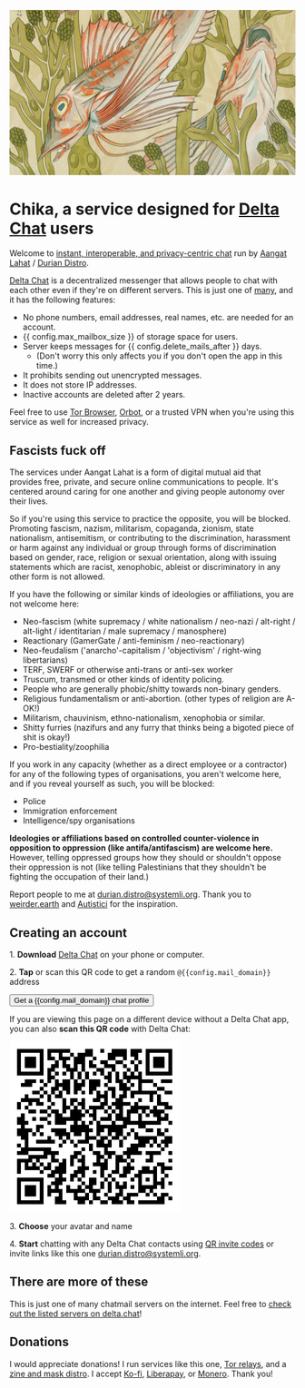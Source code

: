 ![A group of fish swimming together in seaweed](fish.jpg)

# Chika, a service designed for [Delta Chat](https://delta.chat) users 

Welcome to [instant, interoperable, and privacy-centric chat](https://delta.chat/chatmail) run by [Aangat Lahat](https://aangat.lahat.computer) / [Durian Distro](https://durian-distro.org/). 

[Delta Chat](https://delta.chat) is a decentralized messenger that allows people to chat with each other even if they're on different servers. This is just one of [many](https://delta.chat/chatmail), and it has the following features:

- No phone numbers, email addresses, real names, etc. are needed for an account.
- {{ config.max_mailbox_size }} of storage space for users.
- Server keeps messages for {{ config.delete_mails_after }} days. 
    - (Don't worry this only affects you if you don't open the app in this time.)
- It prohibits sending out unencrypted messages.
- It does not store IP addresses.
- Inactive accounts are deleted after 2 years.

Feel free to use [Tor Browser](https://torproject.org), [Orbot](https://orbot.app/), or a trusted VPN when you're using this service as well for increased privacy.

## Fascists fuck off

The services under Aangat Lahat is a form of digital mutual aid that provides free, private, and secure online communications to people. It's centered around caring for one another and giving people autonomy over their lives.

So if you're using this service to practice the opposite, you will be blocked. Promoting fascism, nazism, militarism, copaganda, zionism, state nationalism, antisemitism, or contributing to the discrimination, harassment or harm against any individual or group through forms of discrimination based on gender, race, religion or sexual orientation, along with issuing statements which are racist, xenophobic, ableist or discriminatory in any other form is not allowed.

If you have the following or similar kinds of ideologies or affiliations, you are not welcome here:

- Neo-fascism (white supremacy / white nationalism / neo-nazi / alt-right / alt-light / identitarian / male supremacy / manosphere)
- Reactionary (GamerGate / anti-feminism / neo-reactionary)
- Neo-feudalism ('anarcho'-capitalism / 'objectivism' / right-wing libertarians)
- TERF, SWERF or otherwise anti-trans or anti-sex worker
- Truscum, transmed or other kinds of identity policing.
- People who are generally phobic/shitty towards non-binary genders.
- Religious fundamentalism or anti-abortion. (other types of religion are A-OK!)
- Militarism, chauvinism, ethno-nationalism, xenophobia or similar.
- Shitty furries (nazifurs and any furry that thinks being a bigoted piece of shit is okay!)
- Pro-bestiality/zoophilia

If you work in any capacity (whether as a direct employee or a contractor) for any of the following types of organisations, you aren't welcome here, and if you reveal yourself as such, you will be blocked:

- Police
- Immigration enforcement
- Intelligence/spy organisations

<b>Ideologies or affiliations based on controlled counter-violence in opposition to oppression (like antifa/antifascism) are welcome here.</b> However, telling oppressed groups how they should or shouldn't oppose their oppression is not (like telling Palestinians that they shouldn't be fighting the occupation of their land.)

Report people to me at [durian.distro@systemli.org](https://i.delta.chat/#A0E7290EB162D14C5E32358E38559370D0875CF0&a=durian.distro%40systemli.org&n=&i=g6jPAj4yzsm&s=8G3sbHejPQR). Thank you to [weirder.earth](https://github.com/weirderearth/weirder-rules/blob/main/rules-and-etiquette.md) and [Autistici](https://www.autistici.org/who/policy) for the inspiration.

## Creating an account

1\. <b>Download</b> [Delta Chat](https://delta.chat) on your phone or computer.

2\. <b>Tap</b> or scan this QR code to get a random `@{{config.mail_domain}}` address

<a class="cta-button" href="DCACCOUNT:https://{{ config.mail_domain }}/new"><button>Get a {{config.mail_domain}} chat profile</button></a>

If you are viewing this page on a different device
without a Delta Chat app,
you can also <b>scan this QR code</b> with Delta Chat:

<a href="DCACCOUNT:https://{{ config.mail_domain }}/new">
    <img width="300" src="chika.aangat.lahat.computer.png" />
    <!-- <img width=300 style="float: none;" src="qr-chatmail-invite-{{config.mail_domain}}.png" /> -->
</a>

3\. <b>Choose</b> your avatar and name

4\. <b>Start</b> chatting with any Delta Chat contacts using [QR invite codes](https://delta.chat/en/help#howtoe2ee) or invite links like this one [durian.distro@systemli.org](https://i.delta.chat/#A0E7290EB162D14C5E32358E38559370D0875CF0&a=durian.distro%40systemli.org&n=&i=g6jPAj4yzsm&s=8G3sbHejPQR).

## There are more of these

This is just one of many chatmail servers on the internet. Feel free to [check out the listed servers on delta.chat](https://delta.chat/chatmail)!

## Donations

I would appreciate donations! I run services like this one, [Tor relays](https://metrics.torproject.org/rs.html#search/contact:jag@aangat.lahat.computer), and a [zine and mask distro](https://durian-distro.org). I accept [Ko-fi](https://ko-fi.com/duriandistro), [Liberapay](https://liberapay.com/durian-distro/), or [Monero](https://durian-distro.org/#Monero). Thank you! 
